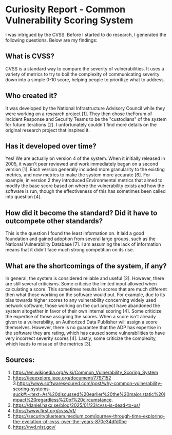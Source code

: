 # Curiosity Report - Common Vulnerability Scoring System

  I was intrigued by the CVSS. Before I started to do research, I generated the following questions. Below are my findings:

## What is CVSS?

  CVSS is a standard way to compare the severity of vulnerabilities. It uses a variety of metrics to try to boil the complexity of communicating severity down into a simple 0-10 score, helping people to prioritize what to address.

## Who created it?

  It was developed by the National Infrastructure Advisory Council while they were working on a research project [1]. They then chose theForum of Incident Response and Security Teams to be the "custodians" of the system for future iterations [2]. I unfortunately couldn't find more details on the original research project that inspired it. 

## Has it developed over time?

  Yes! We are actually on version 4 of the system. When it initially released in 2005, it wasn't peer reviewed and work immediately began on a second version [1]. Each version generally included more granularity to the existing metrics, and new metrics to make the system more accurate [6]. For example, in version 2 they introduced Environmental metrics that aimed to modify the base score based on where the vulnerability exists and how the software is run, though the effectiveness of this has sometimes been called into question [4].

## How did it become the standard? Did it have to outcompete other standards?

  This is the question I found the least information on. It laid a good foundation and gained adoption from several large groups, such as the National Vulnerability Database [7]. I am assuming the lack of information means that it didn't face much strong competition on its rise.

## What are the shortcomings of the system, if any?

  In general, the system is considered reliable and useful [2]. However, there are still several criticisms. Some criticise the limited input allowed when calculating a score. This sometimes results in scores that are much different then what those working on the software would put. For example, due to its bias towards higher scores to any vulnerability concerning widely used network software, those working on the curl project have abandoned the system altogether in favor of their own internal scoring [4]. Some criticize the expertise of those assigning the scores. When a score isn't already given to a vulnerability, an Authorized Data Publisher will assign a score themselves. However, there is no guarantee that the ADP has expertise in the software they are rating, which has caused some vulnerabilities to have very incorrect severity scores [4]. Lastly, some criticize the complexity, which leads to misuse of the metrics [3].

## Sources:

1. https://en.wikipedia.org/wiki/Common_Vulnerability_Scoring_System
2. https://ieeexplore.ieee.org/document/7797152
3.https://www.softwaresecured.com/post/why-common-vulnerability-scoring-systems-suck#:~:text=As%20discussed%20earlier%20the%20major,static%20impact%20regardless%20of%20circumstance.
4. https://daniel.haxx.se/blog/2025/01/23/cvss-is-dead-to-us/
5. https://www.first.org/cvss/v1/
6. https://securityblueteam.medium.com/journey-through-time-exploring-the-evolution-of-cvss-over-the-years-870e34dfd0be
7. https://nvd.nist.gov/


